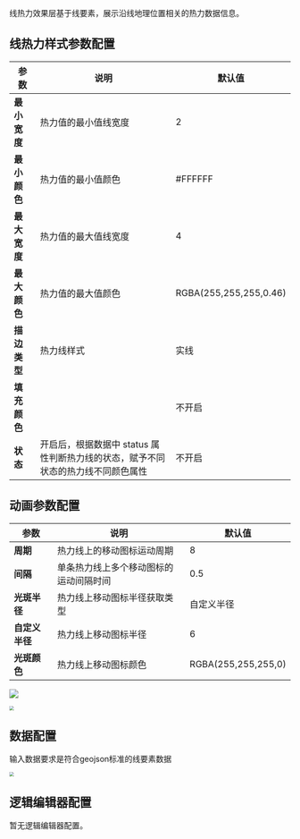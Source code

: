 线热力效果层基于线要素，展示沿线地理位置相关的热力数据信息。

## 线热力样式参数配置
| 参数 | 说明 | 默认值 |
| --- | --- | --- |
| **最小宽度** | 热力值的最小值线宽度 | 2 |
| **最小颜色** | 热力值的最小值颜色 | #FFFFFF |
| **最大宽度** | 热力值的最大值线宽度 | 4 |
| **最大颜色** | 热力值的最大值颜色 | RGBA(255,255,255,0.46) |
| **描边类型** | 热力线样式 | 实线 |
| **填充颜色** |  | 不开启 |
| **状态** | 开启后，根据数据中 status 属性判断热力线的状态，赋予不同状态的热力线不同颜色属性 | 不开启 |

## 动画参数配置
| 参数 | 说明 | 默认值 |
| --- | --- | --- |
| **周期** | 热力线上的移动图标运动周期 | 8 |
| **间隔** | 单条热力线上多个移动图标的运动间隔时间 | 0.5 |
| **光斑半径** | 热力线上移动图标半径获取类型 | 自定义半径 |
| **自定义半径** | 热力线上移动图标半径 | 6 |
| **光斑颜色** | 热力线上移动图标颜色 | RGBA(255,255,255,0) |

![](https://qcloudimg.tencent-cloud.cn/raw/a028cf067887799dcaa3c0648e29207e.png)

<img src="https://qcloudimg.tencent-cloud.cn/raw/3c1db987f19ca49b5d2a46757daeb8bd.png"  style="zoom:50%;">

## 数据配置
输入数据要求是符合geojson标准的线要素数据

<img src="https://qcloudimg.tencent-cloud.cn/raw/83047c76c12d5a616ff327ba653de650.png"  style="zoom:50%;">

## 逻辑编辑器配置
暂无逻辑编辑器配置。
